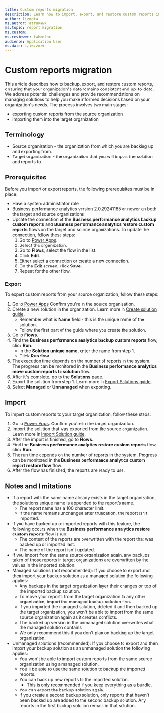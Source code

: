 ```yaml
---
title: Custom reports migration
description: Learn how to import, export, and restore custom reports in Business performance analytics.
author: lizmota
ms.author: atrukawk
ms.topic: report migration
ms.custom:
ms.reviewer: twheeloc 
audience: Application User
ms.date: 1/16/2025
---
```


# Custom reports migration

This article describes how to backup, export, and restore custom reports, ensuring that your organization's data remains consistent and up-to-date. We address potential challenges and provide recommendations on managing solutions to help you make informed decisions based on your organization's needs. The process involves two main stages: 
 - exporting custom reports from the source organization
 - importing them into the target organization

## Terminology
- Source organization - the organization from which you are backing up and exporting from.
- Target organization - the organization that you will import the solution and reports to.
  
## Prerequisites
Before you import or export reports, the following prerequisites must be in place:
- Have a system administrator role
-	Business performance analytics version 2.0.29241185 or newer on both the target and source organizations
-	Update the connection of the **Business performance analytics backup custom reports** and **Business performance analytics restore custom reports** flows on the target and source organizations.
To update the connection, follow these steps:
    1.	Go to [Power Apps](https://make.powerapps.com).
    2.	Select the organization.
    3.	Go to **Flows**, select the flow in the list.
    4.	Click **Edit**.
    5.	Either select a connection or create a new connection.
    6.	On the **Edit** screen, click **Save**.
    7.	Repeat for the other flow.

### Export
To export custom reports from your source organization, follow these steps:
1.	Go to [Power Apps](https://make.powerapps.com) Confirm you're in the source organization.
2.	Create a new solution in the organization. Learn more in [Create solution guide](../../power-apps/maker/data-platform/create-solution.md). 
    - Remember what is **Name** field - this is the unique name of the solution.
    - Follow the first part of the guide where you create the solution.
3.	Go to **Flows**.
4.	Find the **Business performance analytics backup custom reports** flow, click **Run**.
    - In the **Solution unique name**, enter the name from step 1.
    - Click **Run flow**.
5.	The execution time depends on the number of reports in the system. The progress can be monitored in the **Business performance analytics move custom reports to solution** flow.
6.	After it's complete, go to the **Solutions** page.
7.	Export the solution from step 1. Learn more in [Export Solutions guide](../../power-apps/maker/data-platform/export-solutions#export-from-power-apps.md).
8.	Select **Managed** or **Unmanaged** when exporting.

## Import
To import custom reports to your target organization, follow these steps:
1.	Go to [Power Apps](https://make.powerapps.com). Confirm you're in the target organization.
2.	Import the solution that was exported from the source organization. Learn more in [Import Solution guide](../../power-apps/maker/data-platform/import-update-export-solutions.md).
3.	After the import is finished, go to **Flows**.
4.	Find the **Business performance analytics restore custom reports** flow, click **Run**.
5.	The run time depends on the number of reports in the system. Progress can be monitored in the **Business performance analytics custom report restore flow** flow.
6.	After the flow has finished, the reports are ready to use.
   
## Notes and limitations
-	If a report with the same name already exists in the target organization, the solutions unique name is appended to the report’s name.
    - The report name has a 100 character limit. 
    - If the name remains unchanged after truncation, the report isn't imported.
-	If you have backed up or imported reports with this feature, the following occurs when the **Business performance analytics restore custom reports** flow is run:
    - The content of the reports are overwritten with the report that was backed up or imported last. 
    - The name of the report isn't updated.
-	If you import from the same source organization again, any backups taken of those reports in target organizations are overwritten by the values in the imported solution.
-	Managed solutions (not recommended): If you choose to export and then import your backup solution as a managed solution the following applies: 
    - Any backups in the target organization layer their changes on top of the imported backup solution. 
    - To move your reports from the target organization to any other organization, import the managed backup solution first.
    - If you imported the managed solution, deleted it and then backed up the target organization, you won't be able to import from the same source organization again as it creates conflicts.
    - The backed up version in the unmanaged solution overwrites what the managed solution contains.
    - We only recommend this if you don’t plan on backing up the target organization.
-	Unmanaged solutions (recommended): If you choose to export and then import your backup solution as an unmanaged solution the following applies:
    - You won't be able to import custom reports from the same source organization using a managed solution.
    - You'll be able to use the same solution to backup the imported reports.
    - You can back up new reports to the imported solution.
        - This is only recommended if you keep everything as a bundle.
    - You can export the backup solution again.
    - If you create a second backup solution, only reports that haven’t been backed up are added to the second backup solution. Any reports in the first backup solution remain in that solution.
